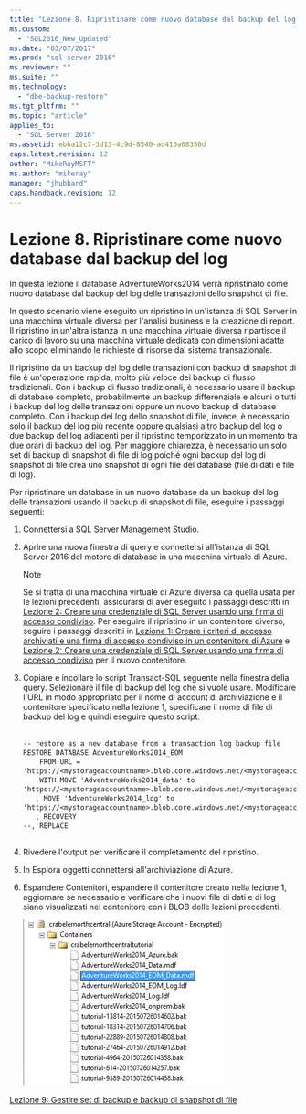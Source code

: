 ```yaml
---
title: "Lezione 8. Ripristinare come nuovo database dal backup del log | Microsoft Docs"
ms.custom: 
  - "SQL2016_New_Updated"
ms.date: "03/07/2017"
ms.prod: "sql-server-2016"
ms.reviewer: ""
ms.suite: ""
ms.technology: 
  - "dbe-backup-restore"
ms.tgt_pltfrm: ""
ms.topic: "article"
applies_to: 
  - "SQL Server 2016"
ms.assetid: ebba12c7-3d13-4c9d-8540-ad410a08356d
caps.latest.revision: 12
author: "MikeRayMSFT"
ms.author: "mikeray"
manager: "jhubbard"
caps.handback.revision: 12
---
```

# Lezione 8. Ripristinare come nuovo database dal backup del log
In questa lezione il database AdventureWorks2014 verrà ripristinato come nuovo database dal backup del log delle transazioni dello snapshot di file.  
  
In questo scenario viene eseguito un ripristino in un'istanza di SQL Server in una macchina virtuale diversa per l'analisi business e la creazione di report. Il ripristino in un'altra istanza in una macchina virtuale diversa ripartisce il carico di lavoro su una macchina virtuale dedicata con dimensioni adatte allo scopo eliminando le richieste di risorse dal sistema transazionale.  
  
Il ripristino da un backup del log delle transazioni con backup di snapshot di file è un'operazione rapida, molto più veloce dei backup di flusso tradizionali. Con i backup di flusso tradizionali, è necessario usare il backup di database completo, probabilmente un backup differenziale e alcuni o tutti i backup del log delle transazioni oppure un nuovo backup di database completo. Con i backup del log dello snapshot di file, invece, è necessario solo il backup del log più recente oppure qualsiasi altro backup del log o due backup del log adiacenti per il ripristino temporizzato in un momento tra due orari di backup del log. Per maggiore chiarezza, è necessario un solo set di backup di snapshot di file di log poiché ogni backup del log di snapshot di file crea uno snapshot di ogni file del database (file di dati e file di log).  
  
Per ripristinare un database in un nuovo database da un backup del log delle transazioni usando il backup di snapshot di file, eseguire i passaggi seguenti:  
  
1.  Connettersi a SQL Server Management Studio.  
  
2.  Aprire una nuova finestra di query e connettersi all'istanza di SQL Server 2016 del motore di database in una macchina virtuale di Azure.  
  
    > [!NOTE]  
    > Se si tratta di una macchina virtuale di Azure diversa da quella usata per le lezioni precedenti, assicurarsi di aver eseguito i passaggi descritti in [Lezione 2: Creare una credenziale di SQL Server usando una firma di accesso condiviso](../relational-databases/lesson-2-create-a-sql-server-credential-using-a-shared-access-signature.md). Per eseguire il ripristino in un contenitore diverso, seguire i passaggi descritti in [Lezione 1: Creare i criteri di accesso archiviati e una firma di accesso condiviso in un contenitore di Azure](../relational-databases/lesson-1-create-stored-access-policy-and-shared-access-signature.md) e [Lezione 2: Creare una credenziale di SQL Server usando una firma di accesso condiviso](../relational-databases/lesson-2-create-a-sql-server-credential-using-a-shared-access-signature.md) per il nuovo contenitore.  
  
3.  Copiare e incollare lo script Transact-SQL seguente nella finestra della query. Selezionare il file di backup del log che si vuole usare. Modificare l'URL in modo appropriato per il nome di account di archiviazione e il contenitore specificato nella lezione 1, specificare il nome di file di backup del log e quindi eseguire questo script.  
  
    ```  
  
    -- restore as a new database from a transaction log backup file  
    RESTORE DATABASE AdventureWorks2014_EOM   
        FROM URL = 'https://<mystorageaccountname>.blob.core.windows.net/<mystorageaccountcontainername>/<logbackupfile.bak'    
        WITH MOVE 'AdventureWorks2014_data' to 'https://<mystorageaccountname>.blob.core.windows.net/<mystorageaccountcontainername>/AdventureWorks2014_EOM_Data.mdf'  
       , MOVE 'AdventureWorks2014_log' to 'https://<mystorageaccountname>.blob.core.windows.net/<mystorageaccountcontainername>/AdventureWorks2014_EOM_Log.ldf'  
       , RECOVERY  
    --, REPLACE  
  
    ```  
  
4.  Rivedere l'output per verificare il completamento del ripristino.  
  
5.  In Esplora oggetti connettersi all'archiviazione di Azure.  
  
6.  Espandere Contenitori, espandere il contenitore creato nella lezione 1, aggiornare se necessario e verificare che i nuovi file di dati e di log siano visualizzati nel contenitore con i BLOB delle lezioni precedenti.  
  
    ![Azure container showing the data and log files for the new database](../relational-databases/media/e9705083-86bc-4309-a0bf-92c15f174c0a.JPG "Azure container showing the data and log files for the new database")  
  
[Lezione 9: Gestire set di backup e backup di snapshot di file](../relational-databases/lesson-9-manage-backup-sets-and-file-snapshot-backups.md)  
  
  
  
